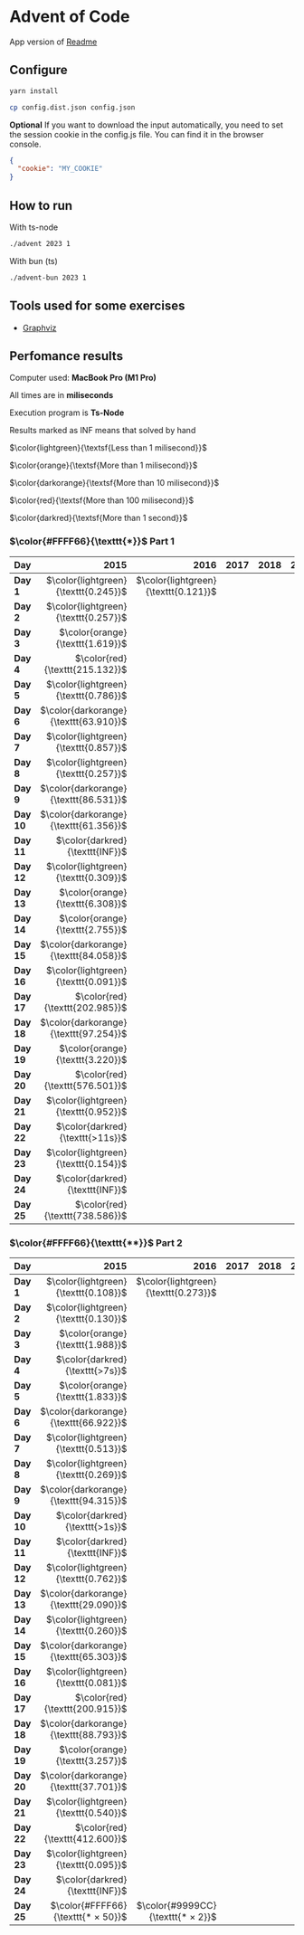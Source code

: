 # Advent of Code

App version of [Readme](./README.app.md)

## Configure

```sh
yarn install
```

```sh
cp config.dist.json config.json
```

**Optional** If you want to download the input automatically, you need to set the session cookie in the config.js file. You can find it in the browser console.

```json
{
  "cookie": "MY_COOKIE"
}
```

## How to run

With ts-node

```sh
./advent 2023 1
```

With bun (ts)

```sh
./advent-bun 2023 1
```

## Tools used for some exercises

* [Graphviz](https://graphviz.org)

## Perfomance results

Computer used: **MacBook Pro (M1 Pro)**

All times are in **miliseconds**

Execution program is **Ts-Node**

Results marked as INF means that solved by hand

$\color{lightgreen}{\textsf{Less than 1 milisecond}}$

$\color{orange}{\textsf{More than 1 milisecond}}$

$\color{darkorange}{\textsf{More than 10 milisecond}}$

$\color{red}{\textsf{More than 100 milisecond}}$

$\color{darkred}{\textsf{More than 1 second}}$



### $\color{#FFFF66}{\texttt{*}}$ Part 1

| **Day** | **2015** | **2016** | **2017** | **2018** | **2019** | **2020** | **2021** | **2022** | **2023** |
|---------|---------:|---------:|---------:|---------:|---------:|---------:|---------:|---------:|---------:|
| **Day 1** | $\color{lightgreen}{\texttt{0.245}}$ | $\color{lightgreen}{\texttt{0.121}}$ |         |         |         |         |         | $\color{lightgreen}{\texttt{0.168}}$ | $\color{lightgreen}{\texttt{0.640}}$ |
| **Day 2** | $\color{lightgreen}{\texttt{0.257}}$ |         |         |         |         |         |         | $\color{lightgreen}{\texttt{0.261}}$ | $\color{lightgreen}{\texttt{0.106}}$ |
| **Day 3** | $\color{orange}{\texttt{1.619}}$ |         |         |         |         |         |         | $\color{orange}{\texttt{1.967}}$ | $\color{lightgreen}{\texttt{0.207}}$ |
| **Day 4** | $\color{red}{\texttt{215.132}}$ |         |         |         |         |         |         | $\color{lightgreen}{\texttt{0.359}}$ | $\color{lightgreen}{\texttt{0.426}}$ |
| **Day 5** | $\color{lightgreen}{\texttt{0.786}}$ |         |         |         |         |         |         | $\color{lightgreen}{\texttt{0.394}}$ | $\color{lightgreen}{\texttt{0.364}}$ |
| **Day 6** | $\color{darkorange}{\texttt{63.910}}$ |         |         |         |         |         |         | $\color{lightgreen}{\texttt{0.503}}$ | $\color{lightgreen}{\texttt{0.047}}$ |
| **Day 7** | $\color{lightgreen}{\texttt{0.857}}$ |         |         |         |         |         |         | $\color{lightgreen}{\texttt{0.849}}$ | $\color{orange}{\texttt{2.683}}$ |
| **Day 8** | $\color{lightgreen}{\texttt{0.257}}$ |         |         |         |         |         |         | $\color{lightgreen}{\texttt{0.970}}$ | $\color{orange}{\texttt{1.333}}$ |
| **Day 9** | $\color{darkorange}{\texttt{86.531}}$ |         |         |         |         |         |         | $\color{orange}{\texttt{5.441}}$ | $\color{lightgreen}{\texttt{0.002}}$ |
| **Day 10** | $\color{darkorange}{\texttt{61.356}}$ |         |         |         |         |         |         | $\color{lightgreen}{\texttt{0.095}}$ | $\color{orange}{\texttt{1.763}}$ |
| **Day 11** | $\color{darkred}{\texttt{INF}}$ |         |         |         |         |         |         | $\color{lightgreen}{\texttt{0.298}}$ | $\color{orange}{\texttt{7.652}}$ |
| **Day 12** | $\color{lightgreen}{\texttt{0.309}}$ |         |         |         |         |         |         | $\color{orange}{\texttt{3.428}}$ | $\color{darkorange}{\texttt{23.652}}$ |
| **Day 13** | $\color{orange}{\texttt{6.308}}$ |         |         |         |         |         |         | $\color{orange}{\texttt{2.149}}$ | $\color{orange}{\texttt{2.605}}$ |
| **Day 14** | $\color{orange}{\texttt{2.755}}$ |         |         |         |         |         |         | $\color{orange}{\texttt{3.865}}$ | $\color{orange}{\texttt{3.359}}$ |
| **Day 15** | $\color{darkorange}{\texttt{84.058}}$ |         |         |         |         |         |         | $\color{darkred}{\texttt{>4s}}$ | $\color{lightgreen}{\texttt{0.928}}$ |
| **Day 16** | $\color{lightgreen}{\texttt{0.091}}$ |         |         |         |         |         |         | $\color{darkred}{\texttt{>6s}}$ | $\color{orange}{\texttt{6.538}}$ |
| **Day 17** | $\color{red}{\texttt{202.985}}$ |         |         |         |         |         |         |         | $\color{red}{\texttt{731.511}}$ |
| **Day 18** | $\color{darkorange}{\texttt{97.254}}$ |         |         |         |         |         |         |         | $\color{lightgreen}{\texttt{0.195}}$ |
| **Day 19** | $\color{orange}{\texttt{3.220}}$ |         |         |         |         |         |         |         | $\color{orange}{\texttt{1.710}}$ |
| **Day 20** | $\color{red}{\texttt{576.501}}$ |         |         |         |         |         |         |         | $\color{darkorange}{\texttt{11.904}}$ |
| **Day 21** | $\color{lightgreen}{\texttt{0.952}}$ |         |         |         |         |         |         |         | $\color{darkorange}{\texttt{47.542}}$ |
| **Day 22** | $\color{darkred}{\texttt{>11s}}$ |         |         |         |         |         |         |         | $\color{red}{\texttt{209.524}}$ |
| **Day 23** | $\color{lightgreen}{\texttt{0.154}}$ |         |         |         |         |         |         |         | $\color{orange}{\texttt{1.384}}$ |
| **Day 24** | $\color{darkred}{\texttt{INF}}$ |         |         |         |         |         |         |         | $\color{darkorange}{\texttt{35.310}}$ |
| **Day 25** | $\color{red}{\texttt{738.586}}$ |         |         |         |         |         |         |         | $\color{darkred}{\texttt{INF}}$ |


### $\color{#FFFF66}{\texttt{**}}$ Part 2

| **Day** | **2015** | **2016** | **2017** | **2018** | **2019** | **2020** | **2021** | **2022** | **2023** |
|---------|---------:|---------:|---------:|---------:|---------:|---------:|---------:|---------:|---------:|
| **Day 1** | $\color{lightgreen}{\texttt{0.108}}$ | $\color{lightgreen}{\texttt{0.273}}$ |         |         |         |         |         | $\color{lightgreen}{\texttt{0.108}}$ | $\color{orange}{\texttt{1.598}}$ |
| **Day 2** | $\color{lightgreen}{\texttt{0.130}}$ |         |         |         |         |         |         | $\color{lightgreen}{\texttt{0.246}}$ | $\color{lightgreen}{\texttt{0.103}}$ |
| **Day 3** | $\color{orange}{\texttt{1.988}}$ |         |         |         |         |         |         | $\color{lightgreen}{\texttt{0.325}}$ | $\color{lightgreen}{\texttt{0.106}}$ |
| **Day 4** | $\color{darkred}{\texttt{>7s}}$ |         |         |         |         |         |         | $\color{lightgreen}{\texttt{0.219}}$ | $\color{lightgreen}{\texttt{0.475}}$ |
| **Day 5** | $\color{orange}{\texttt{1.833}}$ |         |         |         |         |         |         | $\color{lightgreen}{\texttt{0.430}}$ | $\color{darkred}{\texttt{>8m}}$ |
| **Day 6** | $\color{darkorange}{\texttt{66.922}}$ |         |         |         |         |         |         | $\color{orange}{\texttt{2.169}}$ | $\color{lightgreen}{\texttt{0.041}}$ |
| **Day 7** | $\color{lightgreen}{\texttt{0.513}}$ |         |         |         |         |         |         | $\color{lightgreen}{\texttt{0.451}}$ | $\color{orange}{\texttt{5.344}}$ |
| **Day 8** | $\color{lightgreen}{\texttt{0.269}}$ |         |         |         |         |         |         | $\color{orange}{\texttt{3.299}}$ | $\color{orange}{\texttt{6.380}}$ |
| **Day 9** | $\color{darkorange}{\texttt{94.315}}$ |         |         |         |         |         |         | $\color{orange}{\texttt{6.718}}$ | $\color{lightgreen}{\texttt{0.001}}$ |
| **Day 10** | $\color{darkred}{\texttt{>1s}}$ |         |         |         |         |         |         | $\color{lightgreen}{\texttt{0.186}}$ | $\color{orange}{\texttt{6.533}}$ |
| **Day 11** | $\color{darkred}{\texttt{INF}}$ |         |         |         |         |         |         | $\color{darkorange}{\texttt{46.745}}$ | $\color{orange}{\texttt{5.165}}$ |
| **Day 12** | $\color{lightgreen}{\texttt{0.762}}$ |         |         |         |         |         |         | $\color{orange}{\texttt{3.141}}$ | $\color{red}{\texttt{528.548}}$ |
| **Day 13** | $\color{darkorange}{\texttt{29.090}}$ |         |         |         |         |         |         | $\color{orange}{\texttt{1.099}}$ | $\color{lightgreen}{\texttt{0.569}}$ |
| **Day 14** | $\color{lightgreen}{\texttt{0.260}}$ |         |         |         |         |         |         | $\color{darkorange}{\texttt{16.992}}$ | $\color{red}{\texttt{482.525}}$ |
| **Day 15** | $\color{darkorange}{\texttt{65.303}}$ |         |         |         |         |         |         |         | $\color{orange}{\texttt{1.341}}$ |
| **Day 16** | $\color{lightgreen}{\texttt{0.081}}$ |         |         |         |         |         |         | $\color{darkred}{\texttt{>3m}}$ | $\color{darkred}{\texttt{>1s}}$ |
| **Day 17** | $\color{red}{\texttt{200.915}}$ |         |         |         |         |         |         |         | $\color{darkred}{\texttt{>2s}}$ |
| **Day 18** | $\color{darkorange}{\texttt{88.793}}$ |         |         |         |         |         |         |         | $\color{lightgreen}{\texttt{0.112}}$ |
| **Day 19** | $\color{orange}{\texttt{3.257}}$ |         |         |         |         |         |         |         | $\color{orange}{\texttt{2.112}}$ |
| **Day 20** | $\color{darkorange}{\texttt{37.701}}$ |         |         |         |         |         |         |         | $\color{darkorange}{\texttt{17.168}}$ |
| **Day 21** | $\color{lightgreen}{\texttt{0.540}}$ |         |         |         |         |         |         |         | $\color{darkred}{\texttt{>18s}}$ |
| **Day 22** | $\color{red}{\texttt{412.600}}$ |         |         |         |         |         |         |         | $\color{darkred}{\texttt{>1m}}$ |
| **Day 23** | $\color{lightgreen}{\texttt{0.095}}$ |         |         |         |         |         |         |         | $\color{darkred}{\texttt{>5s}}$ |
| **Day 24** | $\color{darkred}{\texttt{INF}}$ |         |         |         |         |         |         |         | $\color{darkred}{\texttt{>6s}}$ |
| **Day 25** | $\color{#FFFF66}{\texttt{* × 50}}$ | $\color{#9999CC}{\texttt{* × 2}}$ |         |         |         |         |         | $\color{#9999CC}{\texttt{* × 31}}$ | $\color{#FFFF66}{\texttt{* × 50}}$ |
